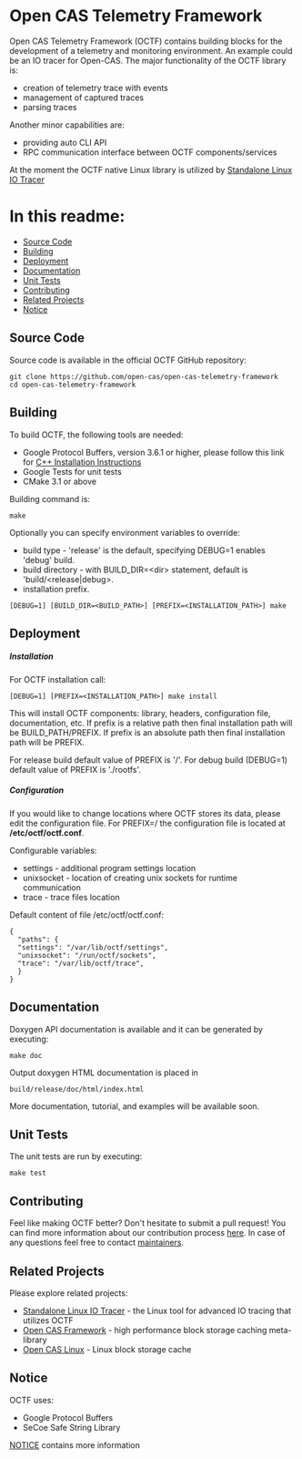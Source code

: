 # Open CAS Telemetry Framework

Open CAS Telemetry Framework (OCTF) contains building blocks for the development
of a telemetry and monitoring environment. An example could be an IO tracer for
Open-CAS. The major functionality of the OCTF library is:
 - creation of telemetry trace with events
 - management of captured traces
 - parsing traces

Another minor capabilities are:
- providing auto CLI API
- RPC communication interface between OCTF components/services

At the moment the OCTF native Linux library is utilized by
[Standalone Linux IO Tracer](https://github.com/Open-CAS/standalone-linux-io-tracer)

# In this readme:

* [Source Code](#source)
* [Building](#building)
* [Deployment](#deployment)
* [Documentation](#documentation)
* [Unit Tests](#unit_tests)
* [Contributing](#contributing)
* [Related Projects](#related_projects)
* [Notice](#notice)

<a id="source"></a>

## Source Code

Source code is available in the official OCTF GitHub repository:

~~~{.sh}
git clone https://github.com/open-cas/open-cas-telemetry-framework
cd open-cas-telemetry-framework
~~~

<a id="building"></a>

## Building

To build OCTF, the following tools are needed:
* Google Protocol Buffers, version 3.6.1 or higher, please follow this link for
[C++ Installation Instructions](https://github.com/google/protobuf/blob/master/src/README.md)
* Google Tests for unit tests
* CMake 3.1 or above

Building command is:

~~~{.sh}
make
~~~

Optionally you can specify environment variables to override:
- build type - 'release' is the default, specifying DEBUG=1 enables 'debug' build.
- build directory - with BUILD_DIR=&lt;dir&gt; statement, default is 'build/&lt;release|debug&gt;.
- installation prefix.

~~~{.sh}
[DEBUG=1] [BUILD_DIR=<BUILD_PATH>] [PREFIX=<INSTALLATION_PATH>] make
~~~

<a id="deployment"></a>

## Deployment

##### Installation

For OCTF installation call:

~~~{.sh}
[DEBUG=1] [PREFIX=<INSTALLATION_PATH>] make install
~~~

This will install OCTF components: library, headers, configuration file,
documentation, etc. If prefix is a relative path then final installation path
will be BUILD_PATH/PREFIX. If prefix is an absolute path then final installation
path will be PREFIX.

For release build default value of PREFIX is '/'. For debug build (DEBUG=1)
default value of PREFIX is './rootfs'.

##### Configuration

If you would like to change locations where OCTF stores its data, please
edit the configuration file. For PREFIX=/ the configuration file is located at
__/etc/octf/octf.conf__.

Configurable variables:
* settings - additional program settings location
* unixsocket - location of creating unix sockets for runtime communication
* trace - trace files location

Default content of file /etc/octf/octf.conf:

~~~{.sh}
{
  "paths": {
  "settings": "/var/lib/octf/settings",
  "unixsocket": "/run/octf/sockets",
  "trace": "/var/lib/octf/trace",
  }
}
~~~

<a id="documentation"></a>

## Documentation

Doxygen API documentation is available and it can be generated by executing:

~~~{.sh}
make doc
~~~

Output doxygen HTML documentation is placed in

~~~{.sh}
build/release/doc/html/index.html
~~~

More documentation, tutorial, and examples will be available soon.

<a id="unit_tests"></a>

## Unit Tests

The unit tests are run by executing:

~~~{.sh}
make test
~~~

<a id="contributing"></a>

## Contributing

Feel like making OCTF better? Don't hesitate to submit a pull request!
You can find more information about our contribution process
[here](https://github.com/Open-CAS/open-cas-telemetry-framework/blob/master/CONTRIBUTING.md).
In case of any questions feel free to contact [maintainers](mailto:mariusz.barczak@intel.com;tomasz.rybicki@intel.com).

<a id="related_projects"></a>

## Related Projects
Please explore related projects:
* [Standalone Linux IO Tracer](https://github.com/Open-CAS/standalone-linux-io-tracer) -
the Linux tool for advanced IO tracing that utilizes OCTF
* [Open CAS Framework](https://github.com/Open-CAS/ocf) - high performance block
storage caching meta-library
* [Open CAS Linux](https://github.com/Open-CAS/open-cas-linux) - Linux block storage cache

<a id="notice"></a>

## Notice

OCTF uses:
- Google Protocol Buffers
- SeCoe Safe String Library

[NOTICE](https://github.com/Open-CAS/open-cas-telemetry-framework/blob/master/doc/NOTICE)
contains more information

